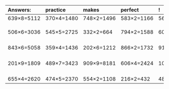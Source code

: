 | Answers: | practice | makes | perfect | ! |
| :--- | :--- | :--- | :--- | :--- |
| 639×8=5112 | 370×4=1480 | 748×2=1496 | 583×2=1166 | 562×5=2810 | 
|   |   |   |   |   | 
|   |   |   |   |   | 
|   |   |   |   |   | 
| 506×6=3036 | 545×5=2725 | 332×2=664 | 794×2=1588 | 605×5=3025 | 
|   |   |   |   |   | 
|   |   |   |   |   | 
|   |   |   |   |   | 
|   |   |   |   |   | 
| 843×6=5058 | 359×4=1436 | 202×6=1212 | 866×2=1732 | 915×7=6405 | 
|   |   |   |   |   | 
|   |   |   |   |   | 
|   |   |   |   |   | 
|   |   |   |   |   | 
| 201×9=1809 | 489×7=3423 | 909×9=8181 | 606×4=2424 | 102×9=918 | 
|   |   |   |   |   | 
|   |   |   |   |   | 
|   |   |   |   |   | 
|   |   |   |   |   | 
| 655×4=2620 | 474×5=2370 | 554×2=1108 | 216×2=432 | 487×6=2922 | 
